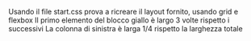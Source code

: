 Usando il file start.css prova a ricreare il layout fornito, usando grid e flexbox
Il primo elemento del blocco giallo è largo 3 volte rispetto i successivi
La colonna di sinistra è larga 1/4 rispetto la larghezza totale
